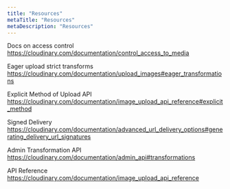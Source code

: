```yaml
---
title: "Resources"
metaTitle: "Resources"
metaDescription: "Resources"
---
```



Docs on access control   
https://cloudinary.com/documentation/control_access_to_media

Eager upload strict transforms 
https://cloudinary.com/documentation/upload_images#eager_transformations

Explicit Method of Upload API  
https://cloudinary.com/documentation/image_upload_api_reference#explicit_method

Signed Delivery  
https://cloudinary.com/documentation/advanced_url_delivery_options#generating_delivery_url_signatures

Admin Transformation API  
https://cloudinary.com/documentation/admin_api#transformations

API Reference  
https://cloudinary.com/documentation/image_upload_api_reference